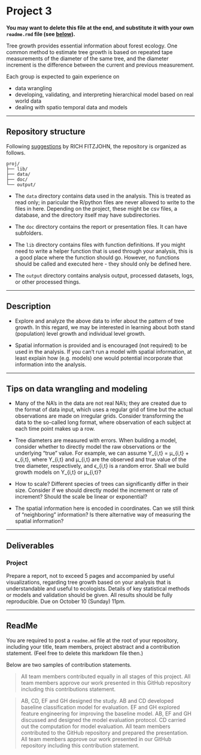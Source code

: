 # Project 3

**You may want to delete this file at the end, and substitute it with your own `readme.rmd` file (see [below](#readme)).**

Tree growth provides essential information about forest ecology. One common method to estimate tree growth is based on repeated tape measurements of the diameter of the same tree, and the diameter increment is the difference between the current and previous measurement.

Each group is expected to gain experience on
- data wrangling
- developing, validating, and interpreting hierarchical model based on real world data
- dealing with spatio temporal data and models

--------------
## Repository structure

Following [suggestions](https://nicercode.github.io/blog/2013-04-05-projects/) by RICH FITZJOHN, the repository is organized as follows.

```
proj/
├── lib/
├── data/
├── doc/
└── output/
```

- The `data` directory contains data used in the analysis. This is treated as read only; in paricular the R/python files are never allowed to write to the files in here. Depending on the project, these might be csv files, a database, and the directory itself may have subdirectories.

- The `doc` directory contains the report or presentation files. It can have subfolders.

- The `lib` directory contains files with function definitions. If you might need to write a helper function that is used through your analysis, this is a good place where the function should go. However, no functions should be called and executed here - they should only be defined here.

- The `output` directory contains analysis output, processed datasets, logs, or other processed things.

-------

## Description

- Explore and analyze the above data to infer about the pattern of tree growth. In this regard, we may be interested in learning about both stand (population) level growth and individual level growth.

- Spatial information is provided and is encouraged (not required) to be used in the analysis. If you can’t run a model with spatial information, at least explain how (e.g. models) one would potential incorporate that information into the analysis.

--------

## Tips on data wrangling and modeling

- Many of the NA’s in the data are not real NA’s; they are created due to the format of data input, which uses a regular grid of time but the actual observations are made on irregular grids. Consider transforming the data to the so-called long format, where observation of each subject at each time point makes up a row.

- Tree diameters are measured with errors. When building a model, consider whether to directly model the raw observations or the underlying “true” value. For example, we can assume Y_{i,t} = μ_{i,t} + ϵ_{i,t}, where Y_{i,t} and μ_{i,t} are the observed and true value of the tree diameter, respectively, and ϵ_{i,t} is a random error. Shall we build growth models on Y_{i,t} or μ_{i,t}?

- How to scale? Different species of trees can significantly differ in their size. Consider if we should directly model the increment or rate of increment? Should the scale be linear or exponential?

- The spatial information here is encoded in coordinates. Can we still think of “neighboring” information? Is there alternative way of measuring the spatial information?

-------

## Deliverables

### Project

Prepare a report, not to exceed 5 pages and accompanied by useful visualizations, regarding tree growth based on your analysis that is understandable and useful to ecologists. Details of key statistical methods or models and validation should be given. All results should be fully reproducible. Due on October 10 (Sunday) 11pm.



------

## ReadMe

You are required to post a `readme.md` file at the root of your repository, including your title, team members, project abstract and a contribution statement. (Feel free to delete this markdown file then.)

Below are two samples of contribution statements.

> All team members contributed equally in all stages of this project. All team members approve our work presented in this GitHub repository including this contributions statement.

> AB, CD, EF and GH designed the study. AB and CD developed baseline classification model for evaluation. EF and GH explored feature engineering for improving the baseline model. AB, EF and GH discussed and designed the model evaluation protocol. CD carried out the computation for model evaluation. All team members contributed to the GitHub repository and prepared the presentation. All team members approve our work presented in our GitHub repository including this contribution statement.
